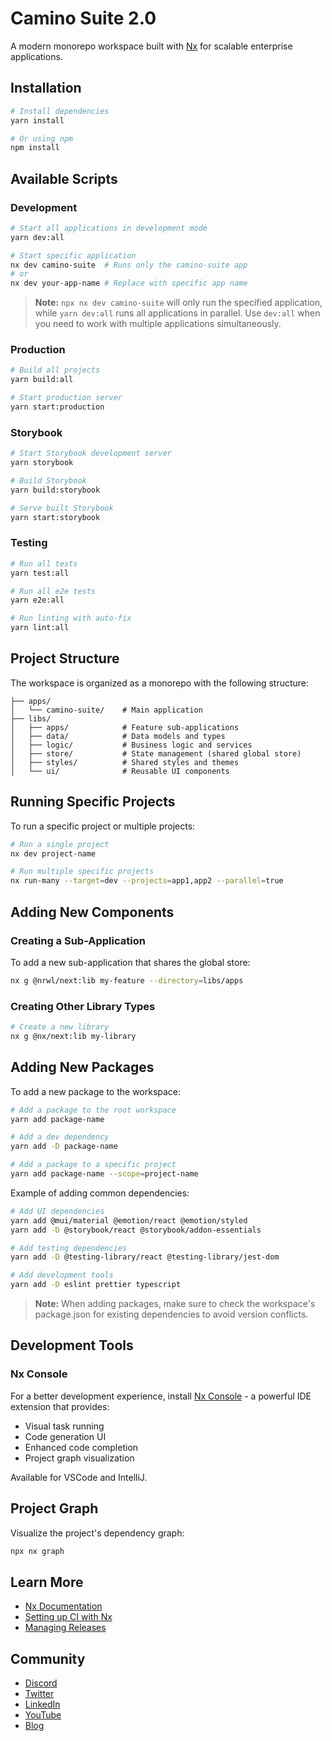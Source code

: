 # Camino Suite 2.0

A modern monorepo workspace built with [Nx](https://nx.dev) for scalable enterprise applications.

## Installation

```bash
# Install dependencies
yarn install

# Or using npm
npm install
```

## Available Scripts

### Development
```bash
# Start all applications in development mode
yarn dev:all

# Start specific application
nx dev camino-suite  # Runs only the camino-suite app
# or
nx dev your-app-name # Replace with specific app name
```

> **Note:** `npx nx dev camino-suite` will only run the specified application, while `yarn dev:all` runs all applications in parallel. Use `dev:all` when you need to work with multiple applications simultaneously.

### Production
```bash
# Build all projects
yarn build:all

# Start production server
yarn start:production
```

### Storybook
```bash
# Start Storybook development server
yarn storybook

# Build Storybook
yarn build:storybook

# Serve built Storybook
yarn start:storybook
```

### Testing
```bash
# Run all tests
yarn test:all

# Run all e2e tests
yarn e2e:all

# Run linting with auto-fix
yarn lint:all
```

## Project Structure

The workspace is organized as a monorepo with the following structure:

```
├── apps/
│   └── camino-suite/    # Main application
├── libs/
│   ├── apps/            # Feature sub-applications
│   ├── data/            # Data models and types
│   ├── logic/           # Business logic and services
│   ├── store/           # State management (shared global store)
│   ├── styles/          # Shared styles and themes
│   └── ui/              # Reusable UI components
```

## Running Specific Projects

To run a specific project or multiple projects:

```bash
# Run a single project
nx dev project-name

# Run multiple specific projects
nx run-many --target=dev --projects=app1,app2 --parallel=true
```

## Adding New Components

### Creating a Sub-Application
To add a new sub-application that shares the global store:

```bash
nx g @nrwl/next:lib my-feature --directory=libs/apps
```

### Creating Other Library Types

```bash
# Create a new library
nx g @nx/next:lib my-library
```

## Adding New Packages

To add a new package to the workspace:

```bash
# Add a package to the root workspace
yarn add package-name

# Add a dev dependency
yarn add -D package-name

# Add a package to a specific project
yarn add package-name --scope=project-name
```

Example of adding common dependencies:
```bash
# Add UI dependencies
yarn add @mui/material @emotion/react @emotion/styled
yarn add -D @storybook/react @storybook/addon-essentials

# Add testing dependencies
yarn add -D @testing-library/react @testing-library/jest-dom

# Add development tools
yarn add -D eslint prettier typescript
```

> **Note:** When adding packages, make sure to check the workspace's package.json for existing dependencies to avoid version conflicts.

## Development Tools

### Nx Console

For a better development experience, install [Nx Console](https://nx.dev/getting-started/editor-setup) - a powerful IDE extension that provides:
- Visual task running
- Code generation UI
- Enhanced code completion
- Project graph visualization

Available for VSCode and IntelliJ.

## Project Graph

Visualize the project's dependency graph:

```bash
npx nx graph
```

## Learn More

- [Nx Documentation](https://nx.dev/nx-api/next)
- [Setting up CI with Nx](https://nx.dev/ci/intro/ci-with-nx)
- [Managing Releases](https://nx.dev/features/manage-releases)

## Community

- [Discord](https://go.nx.dev/community)
- [Twitter](https://twitter.com/nxdevtools)
- [LinkedIn](https://www.linkedin.com/company/nrwl)
- [YouTube](https://www.youtube.com/@nxdevtools)
- [Blog](https://nx.dev/blog)
